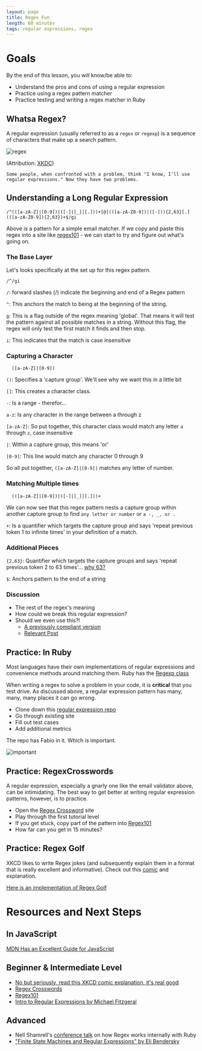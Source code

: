 ```yaml
---
layout: page
title: Regex Fun
length: 60 minutes
tags: regular expressions, regex
---
```


# Goals

By the end of this lesson, you will know/be able to:

* Understand the pros and cons of using a regular expression
* Practice using a regex pattern matcher
* Practice testing and writing a regex matcher in Ruby

## Whatsa Regex?

A regular expression (usually referred to as a `regex` or `regexp`) is a sequence of characters that make up a search pattern.

![regex](http://i.imgur.com/4W5EHwC.png)

(Attribution: [XKDC](http://xkcd.com/))

`Some people, when confronted with a problem, think "I know, I'll use regular expressions." Now they have two problems.`

## Understanding a Long Regular Expression

```
/^(([a-zA-Z]|[0-9])|([-]|[_]|[.]))+[@](([a-zA-Z0-9])|([-])){2,63}[.](([a-zA-Z0-9]){2,63})+$/gi
```

Above is a pattern for a simple email matcher. If we copy and paste this regex into a site like [regex101](https://regex101.com/) - we can start to try and figure out what's going on.

### The Base Layer

Let's looks specifically at the set up for this regex pattern.

```
/^/gi
```

`/`: forward slashes (/) indicate the beginning and end of a Regex pattern

`^`: This anchors the match to being at the beginning of the string.

`g`: This is a flag outside of the regex meaning 'global'. That means it will test the pattern against all possible matches in a string. Without this flag, the regex will only test the first match it finds and then stop.

`i`: This indicates that the match is case insensitive

### Capturing a Character

```
  ([a-zA-Z]|[0-9])
```

`()`: Specifies a 'capture group'. We'll see why we want this in a little bit

`[]`: This creates a character class.

`-`: Is a range - therefor...

`a-z`: Is any character in the range between a through z

`[a-zA-Z]`: So put together, this character class would match any letter `a` through `z`, case insensitive

`|`: Within a capture group, this means 'or'

`[0-9]`: This line would match any character 0 through 9

So all put together, `([a-zA-Z]|[0-9])` matches any letter of number.

### Matching Multiple times

```
  (([a-zA-Z]|[0-9])|([-]|[_]|[.]))+
```

We can now see that this regex pattern nests a capture group within another capture group to find `any letter or number` or `a -, _, or .`

`+`: Is a quantifier which targets the capture group and says 'repeat previous token 1 to infinite times' in your definition of a match.

### Additional Pieces

`{2,63}`: Quantifier which targets the capture groups and says 'repeat previous token 2 to 63 times'... [why 63?](http://stackoverflow.com/questions/9238640/how-long-can-a-tld-possibly-be/9239264#9239264)

`$`: Anchors pattern to the end of a string

### Discussion

- The rest of the regex's meaning
- How could we break this regular expression?
- Should we even use this?!
  - [A previously compliant version](http://www.ex-parrot.com/~pdw/Mail-RFC822-Address.html)
  - [Relevant Post]( https://davidcel.is/posts/stop-validating-email-addresses-with-regex/)

## Practice: In Ruby

Most languages have their own implementations of regular expressions and convenience methods around matching them. Ruby has the [Regexp class](http://ruby-doc.org/core-2.2.0/Regexp.html)

When writing a regex to solve a problem in your code, it is **critical** that you test drive. As discussed above, a regular expression pattern has many, many, many places it can go wrong.

- Clone down this [regular expression repo](https://github.com/turingschool-examples/regex-practice)
- Go through existing site
- Fill out test cases
- Add additional metrics

The repo has Fabio in it. Which is important.

![important](https://a4-images.myspacecdn.com/images03/3/f5005af32db6461daac8df5dfe941289/300x300.jpg)

## Practice: RegexCrosswords

A regular expression, especially a gnarly one like the email validator above, can be intimidating. The best way to get better at writing regular expression patterns, however, is to practice.

- Open the [Regex Crossword](https://regexcrossword.com/) site
- Play through the first tutorial level
- If you get stuck, copy part of the pattern into [Regex101](https://regex101.com)
- How far can you get in 15 minutes?

## Practice: Regex Golf

XKCD likes to write Regex jokes (and subsequently explain them in a format that is really excellent and informative). Check out this [comic](https://www.explainxkcd.com/wiki/index.php/1313:_Regex_Golf) and explanation.

[Here is an implementation of Regex Golf](http://regex.alf.nu/)

# Resources and Next Steps

## In JavaScript

[MDN Has an Excellent Guide for JavaScript](https://developer.mozilla.org/en-US/docs/Web/JavaScript/Guide/Regular_Expressions)

## Beginner & Intermediate Level

- [No but seriously, read this XKCD comic explanation, it's real good](https://www.explainxkcd.com/wiki/index.php/1313:_Regex_Golf)
- [Regex Crosswords](https://regexcrossword.com/)
- [Regex101](https://regex101.com/)
- [Intro to Regular Expressions by Michael Fitzgeral](
http://www.amazon.com/Introducing-Regular-Expressions-ebook/dp/B008K9OGDA/ref=sr_1_2?ie=UTF8&qid=1374171971&sr=8-2&keywords=Regular+Expressions)

## Advanced

- Nell Shamrell's [conference talk](http://www.confreaks.com/videos/2678-gogaruco2013-beneath-the-surface-regular-expressions-in-ruby) on how Regex works internally with Ruby
- ["Finite State Machines and Regular Expressions" by Eli Bendersky](http://www.gamedev.net/page/resources/_/technical/general-programming/finite-state-machines-and-regular-expressions-r3176)
